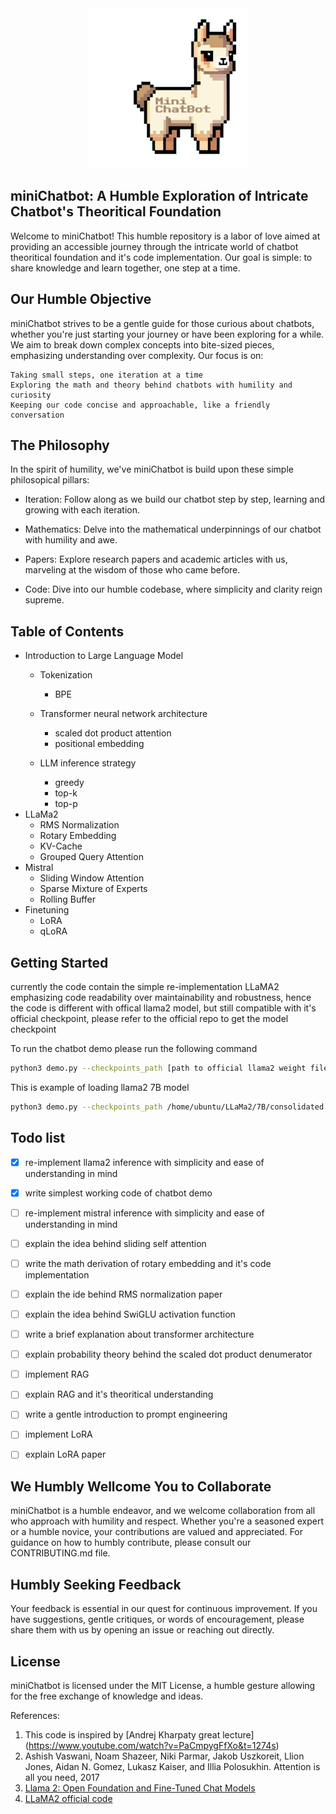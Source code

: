 <div style="text-align:center;">
<img src="https://github.com/kikirizki/miniChatbot/blob/main/minichatbot_icon.png" width="256px" height="256px">
</div>

## miniChatbot: A Humble Exploration of Intricate Chatbot's Theoritical Foundation 

Welcome to miniChatbot! This humble repository is a labor of love aimed at providing an accessible journey through the intricate world of chatbot theoritical foundation and it's code implementation. Our goal is simple: to share knowledge and learn together, one step at a time.

## Our Humble Objective

miniChatbot strives to be a gentle guide for those curious about chatbots, whether you're just starting your journey or have been exploring for a while. We aim to break down complex concepts into bite-sized pieces, emphasizing understanding over complexity. Our focus is on:

    Taking small steps, one iteration at a time
    Exploring the math and theory behind chatbots with humility and curiosity
    Keeping our code concise and approachable, like a friendly conversation

## The Philosophy

In the spirit of humility, we've miniChatbot is build upon these simple philosopical pillars:

- Iteration: Follow along as we build our chatbot step by step, learning and growing with each iteration.

- Mathematics: Delve into the mathematical underpinnings of our chatbot with humility and awe.

- Papers: Explore research papers and academic articles with us, marveling at the wisdom of those who came before.

- Code: Dive into our humble codebase, where simplicity and clarity reign supreme.


## Table of Contents
- Introduction to Large Language Model
  - Tokenization
    - BPE
  - Transformer neural network architecture
    - scaled dot product attention
    - positional embedding

  - LLM inference strategy
    - greedy
    - top-k
    - top-p   
- LLaMa2
  - RMS Normalization
  - Rotary Embedding
  - KV-Cache
  - Grouped Query Attention
- Mistral
  - Sliding Window Attention
  - Sparse Mixture of Experts
  - Rolling Buffer
- Finetuning
  - LoRA
  - qLoRA  

## Getting Started
currently the code contain the simple re-implementation LLaMA2 emphasizing code readability over maintainability and robustness, hence the code is different with offical llama2 model, but still compatible with it's official checkpoint, please refer to the official repo to get the model checkpoint

To run the chatbot demo please run the following command

```bash
python3 demo.py --checkpoints_path [path to official llama2 weight file] --parameter_path [path to official llama2 model configuration] --tokenizer_path [path to SentencePiece tokenizer weight file]
```
This is example of loading llama2 7B model
```bash
python3 demo.py --checkpoints_path /home/ubuntu/LLaMa2/7B/consolidated.00.pth --parameter_path /home/ubuntu/LLaMa2/7B/params.json --tokenizer_path /home/ubuntu/LLaMa2/tokenizer.model
```

## Todo list

- [x] re-implement llama2 inference with simplicity and ease of understanding in mind
- [x] write simplest working code of chatbot demo
- [ ] re-implement mistral inference with simplicity and ease of understanding in mind
- [ ] explain the idea behind sliding self attention 
- [ ] write the math derivation of rotary embedding and it's code implementation
- [ ] explain the ide behind RMS normalization paper
- [ ] explain the idea behind SwiGLU activation function
- [ ] write a brief explanation about transformer architecture
- [ ] explain probability theory behind the scaled dot product denumerator 
- [ ] implement RAG
- [ ] explain RAG and it's theoritical understanding
- [ ] write a gentle introduction to prompt engineering
- [ ] implement LoRA
- [ ] explain LoRA paper


## We Humbly Wellcome You to Collaborate

miniChatbot is a humble endeavor, and we welcome collaboration from all who approach with humility and respect. Whether you're a seasoned expert or a humble novice, your contributions are valued and appreciated. For guidance on how to humbly contribute, please consult our CONTRIBUTING.md file.

## Humbly Seeking Feedback


Your feedback is essential in our quest for continuous improvement. If you have suggestions, gentle critiques, or words of encouragement, please share them with us by opening an issue or reaching out directly.

## License

miniChatbot is licensed under the MIT License, a humble gesture allowing for the free exchange of knowledge and ideas.



References:
1. This code is inspired by [Andrej Kharpaty great lecture] (https://www.youtube.com/watch?v=PaCmpygFfXo&t=1274s)
2. Ashish Vaswani, Noam Shazeer, Niki Parmar, Jakob Uszkoreit, Llion Jones, Aidan N. Gomez, Lukasz Kaiser,
and Illia Polosukhin. Attention is all you need, 2017
3. [Llama 2: Open Foundation and Fine-Tuned Chat Models](https://z-p3-scontent.fcgk9-1.fna.fbcdn.net/v/t39.2365-6/10000000_662098952474184_2584067087619170692_n.pdf?_nc_cat=105&ccb=1-7&_nc_sid=3c67a6&_nc_ohc=40Urht-bf6sAX_7tNsr&_nc_ht=z-p3-scontent.fcgk9-1.fna&oh=00_AfBM6t7ZeFdtOr6Dixq8qjDQMcDGMNb8DssqyMkZyvyzSQ&oe=65D7367F)
4. [LLaMA2 official code](https://github.com/facebookresearch/llama)

